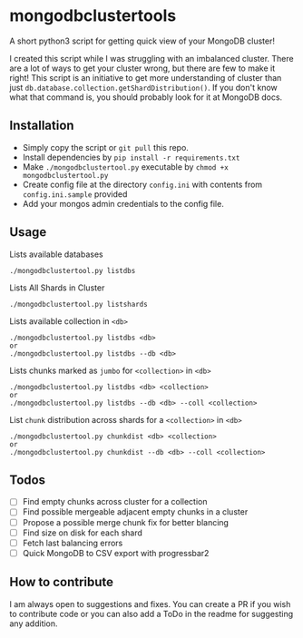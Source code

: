 # mongodbclustertools
A short python3 script for getting quick view of your MongoDB cluster!

I created this script while I was struggling with an imbalanced cluster. There are a lot of ways to get your cluster wrong, but there are few to make it right! This script is an initiative to get more understanding of cluster than just ```db.database.collection.getShardDistribution()```. If you don't know what that command is, you should probably look for it at MongoDB docs.

## Installation
- Simply copy the script or ```git pull``` this repo.
- Install dependencies by ```pip install -r requirements.txt```
- Make ```./mongodbclustertool.py``` executable by ```chmod +x mongodbclustertool.py```
- Create config file at the directory ```config.ini``` with contents from ```config.ini.sample``` provided
- Add your mongos admin credentials to the config file.

## Usage

Lists available databases

    ./mongodbclustertool.py listdbs

Lists All Shards in Cluster

    ./mongodbclustertool.py listshards
Lists available collection in ```<db>```

    ./mongodbclustertool.py listdbs <db>
    or
    ./mongodbclustertool.py listdbs --db <db>

Lists chunks marked as ```jumbo``` for ```<collection>``` in ```<db>```

    ./mongodbclustertool.py listdbs <db> <collection>
    or
    ./mongodbclustertool.py listdbs --db <db> --coll <collection>

List ```chunk``` distribution across shards for a ```<collection>``` in ```<db>```

    ./mongodbclustertool.py chunkdist <db> <collection>
    or
    ./mongodbclustertool.py chunkdist --db <db> --coll <collection>


## Todos
- [ ] Find empty chunks across cluster for a collection
- [ ] Find possible mergeable adjacent empty chunks in a cluster
- [ ] Propose a possible merge chunk fix for better blancing
- [ ] Find size on disk for each shard
- [ ] Fetch last balancing errors
- [ ] Quick MongoDB to CSV export with progressbar2

## How to contribute
I am always open to suggestions and fixes. You can create a PR if you wish to contribute code or you can also add a ToDo in the readme for suggesting any addition.
